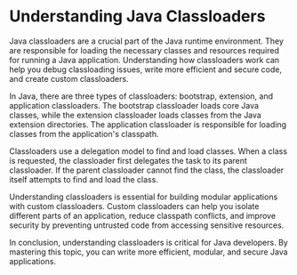 # Understanding Java Classloaders

Java classloaders are a crucial part of the Java runtime environment. They are responsible for loading the necessary classes and resources required for running a Java application. Understanding how classloaders work can help you debug classloading issues, write more efficient and secure code, and create custom classloaders.

In Java, there are three types of classloaders: bootstrap, extension, and application classloaders. The bootstrap classloader loads core Java classes, while the extension classloader loads classes from the Java extension directories. The application classloader is responsible for loading classes from the application's classpath.

Classloaders use a delegation model to find and load classes. When a class is requested, the classloader first delegates the task to its parent classloader. If the parent classloader cannot find the class, the classloader itself attempts to find and load the class.

Understanding classloaders is essential for building modular applications with custom classloaders. Custom classloaders can help you isolate different parts of an application, reduce classpath conflicts, and improve security by preventing untrusted code from accessing sensitive resources.

In conclusion, understanding classloaders is critical for Java developers. By mastering this topic, you can write more efficient, modular, and secure Java applications.
